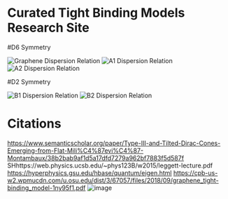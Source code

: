 # Curated Tight Binding Models Research Site

#D6 Symmetry

![Graphene Dispersion Relation](https://github.com/user-attachments/assets/79e3e6b8-a970-49d9-89a2-58d8a16f194a)
![A1 Dispersion Relation](https://github.com/user-attachments/assets/f0b13a1c-e676-4bd1-9fb4-49e8bcf205fa)
![A2 Dispersion Relation](https://github.com/user-attachments/assets/0a76dff8-6c15-4a42-9eb8-dd6926992e5e)

#D2 Symmetry

![B1 Dispersion Relation](https://github.com/user-attachments/assets/ea63a715-88c2-4ec7-99b2-9bc45c3d184d)
![B2 Dispersion Relation](https://github.com/user-attachments/assets/9accc0be-7896-4958-8727-966b25e5d7a8)

# Citations

https://www.semanticscholar.org/paper/Type-III-and-Tilted-Dirac-Cones-Emerging-from-Flat-Mili%C4%87evi%C4%87-Montambaux/38b2bab9af1d5a17dfd7279a962bf7883f5d587f
SHhttps://web.physics.ucsb.edu/~phys123B/w2015/leggett-lecture.pdf 
https://hyperphysics.gsu.edu/hbase/quantum/eigen.html
https://cpb-us-w2.wpmucdn.com/u.osu.edu/dist/3/67057/files/2018/09/graphene_tight-binding_model-1ny95f1.pdf
![image](https://github.com/user-attachments/assets/800017c5-b135-4539-b0fc-1e4aaa0467e6)
